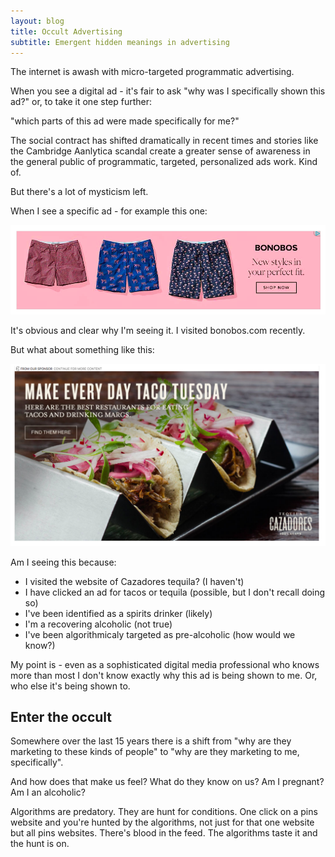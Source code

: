 ```yaml
---
layout: blog
title: Occult Advertising
subtitle: Emergent hidden meanings in advertising
---
```


The internet is awash with micro-targeted programmatic advertising.

When you see a digital ad - it's fair to ask "why was I specifically shown this ad?" or, to take it one step further:

"which parts of this ad were made specifically for me?"

The social contract has shifted dramatically in recent times and stories like the Cambridge Aanlytica scandal create a greater sense of awareness in the general public of programmatic, targeted, personalized ads work. Kind of.

But there's a lot of mysticism left.

When I see a specific ad - for example this one:

![](/images/bonobosad.png)

It's obvious and clear why I'm seeing it. I visited bonobos.com recently.

But what about something like this:

![](/images/margsad.png)

Am I seeing this because:

- I visited the website of Cazadores tequila? (I haven't)
- I have clicked an ad for tacos or tequila (possible, but I don't recall doing so)
- I've been identified as a spirits drinker (likely)
- I'm a recovering alcoholic (not true)
- I've been algorithmicaly targeted as pre-alcoholic (how would we know?)

My point is - even as a sophisticated digital media professional who knows more than most I don't know exactly why this ad is being shown to me. Or, who else it's being shown to.

## Enter the occult

Somewhere over the last 15 years there is a shift from "why are they marketing to these kinds of people" to "why are they marketing to me, specifically".

And how does that make us feel? What do they know on us? Am I pregnant? Am I an alcoholic? 


Algorithms are predatory. They are hunt for conditions. One click on a pins website and you're hunted by the algorithms, not just for that one website but all pins websites. There's blood in the feed. The algorithms taste it and the hunt is on.
